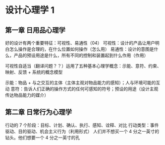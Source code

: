 # 设计心理学 1

## 第一章 日用品心理学

好的设计有两个重要特征：可视性、易通性（04）
可视性：设计的产品让用户明白怎么操作是合理的，在什么位置如何操作（怎么用）
易通性：设计的意图是什么，产品的预设用途是什么，所有不同的控制和装置起到什么作用（作用）

可视性自适当（翻译问题？？）运用了五种基本心理学概念：示能、意符、约束、映射、反馈 + 系统的概念模型

示能：物品 + 与之交互的主体（主体主观对物品能力的感知）；人与环境可能的互动
意符：告诉人们正确的操作方式的任何可感知的符号；预设的用途（设计主观传达物品能力的媒介）

## 第二章 日常行为心理学

行动的 7 个阶段：目标、计划、确认、执行、感知、诠释、对比
行动类型：事件驱动、目的驱动、机会主义行为（利用形式）
人们并不想买一个 4 分之一英寸的钻头。他们想要一个 4 分之一英寸的孔

<!-- 根本原因分析,不断问为什么，知道找到问题的根本原因 -->
